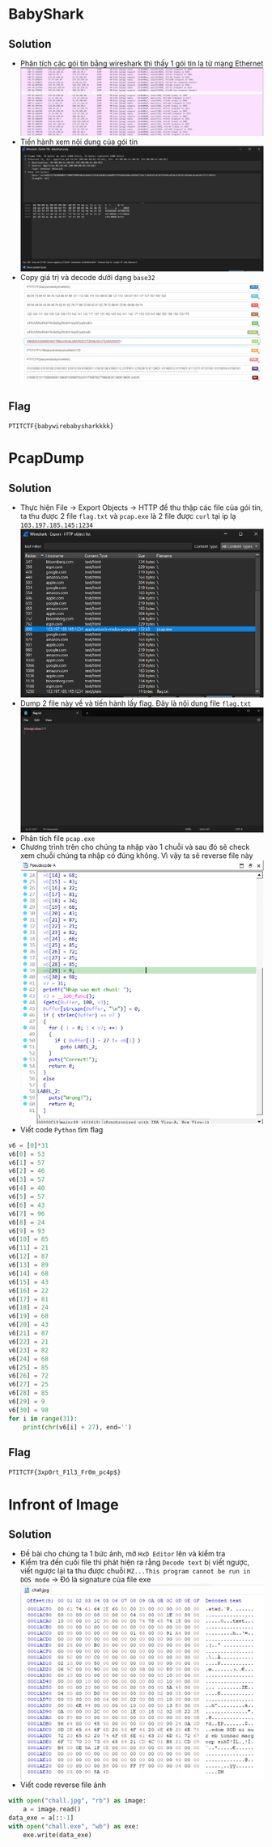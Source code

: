 # BabyShark
## Solution
- Phân tích các gói tin bằng wireshark thì thấy 1 gói tin lạ từ mạng Ethernet
![alt text](https://github.com/nhh9905/CTF/blob/main/PTITCTF%202024/Semi-final/Forensics/image-1.png)
- Tiến hành xem nội dung của gói tin
![alt text](https://github.com/nhh9905/CTF/blob/main/PTITCTF%202024/Semi-final/Forensics/image-2.png)
- Copy giá trị và decode dưới dạng `base32`
![alt text](https://github.com/nhh9905/CTF/blob/main/PTITCTF%202024/Semi-final/Forensics/image-3.png)
## Flag
`PTITCTF{babywirebabysharkkkk}`
# PcapDump
## Solution
- Thực hiện File -> Export Objects -> HTTP để thu thập các file của gói tin, ta thu được 2 file `flag.txt` và `pcap.exe` là 2 file được `curl` tại ip lạ `103.197.185.145:1234`
![alt text](https://github.com/nhh9905/CTF/blob/main/PTITCTF%202024/Semi-final/Forensics/image-4.png)
- Dump 2 file này về và tiến hành lấy flag. Đây là nội dung file `flag.txt`
![alt text](https://github.com/nhh9905/CTF/blob/main/PTITCTF%202024/Semi-final/Forensics/image-5.png)
- Phân tích file `pcap.exe`
- Chương trình trên cho chúng ta nhập vào 1 chuỗi và sau đó sẽ check xem chuỗi chúng ta nhập có đúng không. Vì vậy ta sẽ reverse file này
![alt text](https://github.com/nhh9905/CTF/blob/main/PTITCTF%202024/Semi-final/Forensics/image-6.png)
- Viết code `Python` tìm flag
```Python
v6 = [0]*31
v6[0] = 53
v6[1] = 57
v6[2] = 46
v6[3] = 57
v6[4] = 40
v6[5] = 57
v6[6] = 43
v6[7] = 96
v6[8] = 24
v6[9] = 93
v6[10] = 85
v6[11] = 21
v6[12] = 87
v6[13] = 89
v6[14] = 68
v6[15] = 43
v6[16] = 22
v6[17] = 81
v6[18] = 24
v6[19] = 68
v6[20] = 43
v6[21] = 87
v6[22] = 21
v6[23] = 82
v6[24] = 68
v6[25] = 85
v6[26] = 72
v6[27] = 25
v6[28] = 85
v6[29] = 9
v6[30] = 98
for i in range(31):
    print(chr(v6[i] + 27), end='')
```
## Flag
`PTITCTF{3xp0rt_F1l3_Fr0m_pc4p$}`
# Infront of Image
## Solution
- Đề bài cho chúng ta 1 bức ảnh, mở `HxD Editor` lên và kiểm tra
- Kiểm tra đến cuối file thì phát hiện ra rằng `Decode text` bị viết ngược, viết ngược lại ta thu được chuỗi `MZ...This program cannot be run in DOS mode` -> Đó là signature của file exe
![alt text](https://github.com/nhh9905/CTF/blob/main/PTITCTF%202024/Semi-final/Forensics/image-7.png)
- Viết code reverse file ảnh
```Python
with open("chall.jpg", "rb") as image:
    a = image.read()
data_exe = a[::-1]
with open("chall.exe", "wb") as exe:
    exe.write(data_exe)
```
